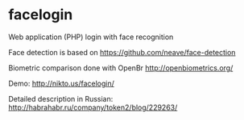 facelogin
=========

Web application (PHP) login with face recognition

Face detection is based on https://github.com/neave/face-detection 

Biometric comparison done with OpenBr http://openbiometrics.org/

Demo: http://nikto.us/facelogin/


Detailed description in Russian: http://habrahabr.ru/company/token2/blog/229263/
